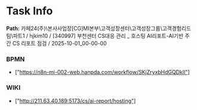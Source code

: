 # Task Info

**Path:** 카페24(주)\본사사업장\[CG]MI본부\고객성장센터\고객성장그룹\고객경험리드팀\파트1 / hjkim10 / [340997] 부천센터 CS대응 관리 _ 호스팅 AI리포트-AI기반 주간 CS 리포트 점검 / 2025-10-01_00-00-00

### BPMN
- ["https://n8n-mi-002-web.hanpda.com/workflow/SKjZryxbHdGQDklI"]

### WIKI
- ["http://211.63.40.189:5173/cs/ai-report/hosting"]

